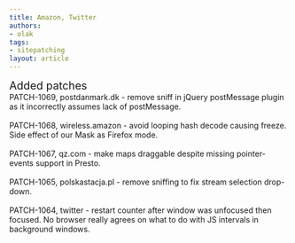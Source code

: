 ```yaml
---
title: Amazon, Twitter
authors:
- olak
tags:
- sitepatching
layout: article
---
```

<span style="font-size: 140%">Added patches</span><br/>PATCH-1069, postdanmark.dk - remove sniff in jQuery postMessage plugin as it incorrectly assumes lack of postMessage.<br/><br/>PATCH-1068, wireless.amazon - avoid looping hash decode causing freeze. Side effect of our Mask as Firefox mode.<br/><br/>PATCH-1067, qz.com - make maps draggable despite missing pointer-events support in Presto.<br/><br/>PATCH-1065, polskastacja.pl - remove sniffing to fix stream selection drop-down.<br/><br/>PATCH-1064, twitter - restart counter after window was unfocused then focused. No browser really agrees on what to do with JS intervals in background windows.
